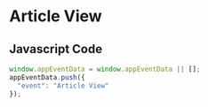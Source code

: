 # Article View

### 

## Javascript Code
```js
window.appEventData = window.appEventData || [];
appEventData.push({
  "event": "Article View"
});
```









